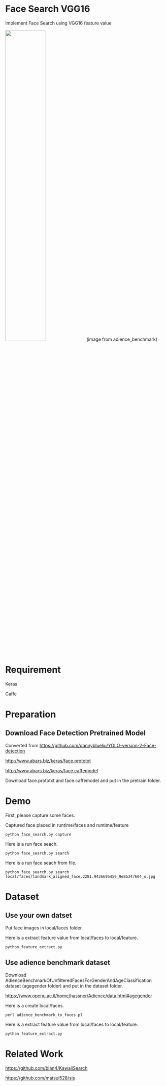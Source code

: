 # Face Search VGG16

Implement Face Search using VGG16 feature value

<img src="https://github.com/abars/FaceSearchVGG16/blob/master/images/demo.png" width="50%" height="50%">
(image from adience_benchmark)

# Requirement

Keras

Caffe

# Preparation

## Download Face Detection Pretrained Model

Converted from <https://github.com/dannyblueliu/YOLO-version-2-Face-detection>

<http://www.abars.biz/keras/face.prototxt>

<http://www.abars.biz/keras/face.caffemodel>

Download face.prototxt and face.caffemodel and put in the pretrain folder.

# Demo

First, please capture some faces.

Captured face placed in runtime/faces and runtime/feature

`python face_search.py capture`

Here is a run face seach.

`python face_search.py search`

Here is a run face seach from file.

`python face_search.py search local/faces/landmark_aligned_face.2281.9426695459_9e8b347604_o.jpg`

#  Dataset

## Use your own datset

Put face images in local/faces folder.

Here is a extract feature value from local/faces to local/feature.

`python feature_extract.py`

## Use adience benchmark dataset

Download AdienceBenchmarkOfUnfilteredFacesForGenderAndAgeClassification dataset (agegender folder)  and put in the dataset folder.

https://www.openu.ac.il/home/hassner/Adience/data.html#agegender

Here is a create local/faces.

`perl adience_benchmark_to_faces.pl`

Here is a extract feature value from local/faces to local/feature.

`python feature_extract.py`

# Related Work

<https://github.com/blan4/KawaiiSearch>

<https://github.com/matsui528/sis>



